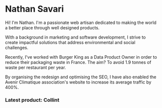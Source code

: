 <h1>Nathan Savari</h1>
<p>Hi! I'm Nathan. I'm a passionate web artisan dedicated to making the world a better place through well designed products.</p>

<p>With a background in marketing and software development, I strive to create impactful solutions that address environmental and social challenges.</p>
<p>Recently, I've worked with Burger King as a Data Product Owner in order to reduce their packaging waste in France. The aim? To avoid 1.9 tonnes of waste per restaurant per year.</p>
<p>By organising the redesign and optimising the SEO, I have also enabled the Avenir Climatique association's website to increase its average traffic by 400%.</p>

<h3>Latest product: Collint</h3>

